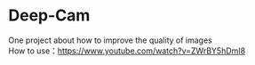 # Deep-Cam
One project about how to improve the quality of images  
How to use：https://www.youtube.com/watch?v=ZWrBY5hDmI8
